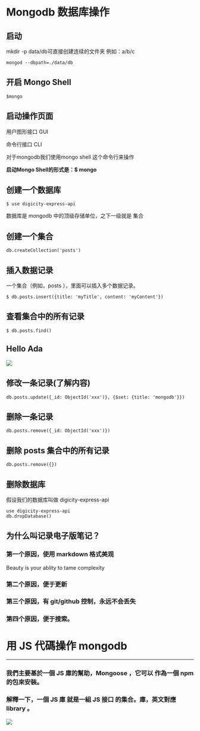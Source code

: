 # Mongodb 数据库操作

## 启动
mkdir -p data/db可直接创建连续的文件夹 例如：a/b/c
```
mongod --dbpath=./data/db
```


## 开启 Mongo Shell
```
$mongo
```

## 启动操作页面
 用户图形接口 GUI

 命令行接口 CLI

 对于mongodb我们使用mongo shell 这个命令行来操作

**启动Mongo Shell的形式是：$ mongo**

## 创建一个数据库
```
$ use digicity-express-api
```

数据库是 mongodb 中的顶级存储单位，之下一级就是 集合
## 创建一个集合
```
db.createCollection('posts')
```

## 插入数据记录
一个集合（例如，posts ），里面可以插入多个数据记录。
```
$ db.posts.insert({title: 'myTitle', content: 'myContent'})
```

## 查看集合中的所有记录
```
$ db.posts.find()
```
## Hello Ada
![](https://raw.githubusercontent.com/happypeter/digicity-express-api/master/doc/img/001-ada.png)

## 修改一条记录(了解内容)
```
db.posts.update({_id: ObjectId('xxx')}, {$set: {title: 'mongodb'}})
```
## 删除一条记录
```
db.posts.remove({_id: ObjectId('xxx')})
```

## 删除 posts 集合中的所有记录
```
db.posts.remove({})
```

## 删除数据库

假设我们的数据库叫做 digicity-express-api
```
use digicity-express-api
db.dropDatabase()
```

## 为什么叫记录电子版笔记？

### 第一个原因，使用 markdown 格式美观
Beauty is your ablity to tame complexity
### 第二个原因，便于更新

### 第三个原因，有 git/github 控制，永远不会丢失

### 第四个原因，便于搜索。

# 用 JS 代碼操作 mongodb
---
### 我們主要基於一個 JS 庫的幫助，Mongoose ，它可以 作為一個 npm 的包來安裝。

### 解釋一下，一個 JS 庫 就是一組 JS 接口 的集合。庫，英文對應 library 。
![](https://raw.githubusercontent.com/happypeter/digicity-express-api/master/doc/img/002-mongoose.png)
